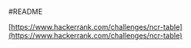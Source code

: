 #README

[https://www.hackerrank.com/challenges/ncr-table](https://www.hackerrank.com/challenges/ncr-table)
